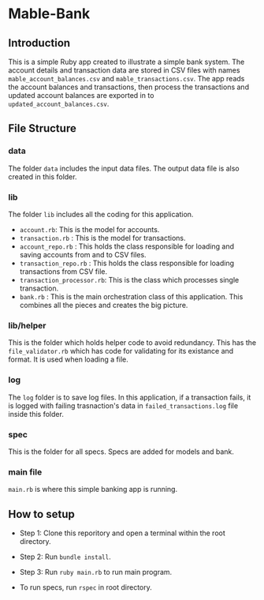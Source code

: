 # Mable-Bank

## Introduction

This is a simple Ruby app created to illustrate a simple bank system.
The account details and transaction data are stored in CSV files with names `mable_account_balances.csv` and `mable_transactions.csv`.
The app reads the account balances and transactions, then process the transactions and updated account balances are exported in to `updated_account_balances.csv`.

## File Structure

### data

The folder `data` includes the input data files. The output data file is also created in this folder.

### lib

The folder `lib` includes all the coding for this application.

- `account.rb`: This is the model for accounts.
- `transaction.rb` : This is the model for transactions.
- `account_repo.rb` : This holds the class responsible for loading and saving accounts from and to CSV files.
- `transaction_repo.rb` : This holds the class responsible for loading transactions from CSV file.
- `transaction_processor.rb`: This is the class which processes single transaction.
- `bank.rb` : This is the main orchestration class of this application. This combines all the pieces and creates the big picture.

### lib/helper

This is the folder which holds helper code to avoid redundancy. This has the `file_validator.rb` which has code for validating for its existance and format. It is used when loading a file.

### log

The `log` folder is to save log files. In this application, if a transaction fails, it is logged with failing trasnaction's data in `failed_transactions.log` file inside this folder.

### spec

This is the folder for all specs. Specs are added for models and bank.

### main file

`main.rb` is where this simple banking app is running.

## How to setup

- Step 1: Clone this reporitory and open a terminal within the root directory.
- Step 2: Run `bundle install`.
- Step 3: Run `ruby main.rb` to run main program.

- To run specs, run `rspec` in root directory.

